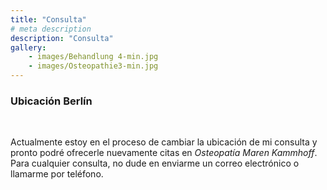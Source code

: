 ```yaml
---
title: "Consulta"
# meta description
description: "Consulta"
gallery: 
    - images/Behandlung 4-min.jpg
    - images/Osteopathie3-min.jpg
---
```


### Ubicación Berlín
<br>

Actualmente estoy en el proceso de cambiar la ubicación de mi consulta y pronto podré ofrecerle nuevamente citas en *Osteopatía Maren Kammhoff*. Para cualquier consulta, no dude en enviarme un correo electrónico o llamarme por teléfono.